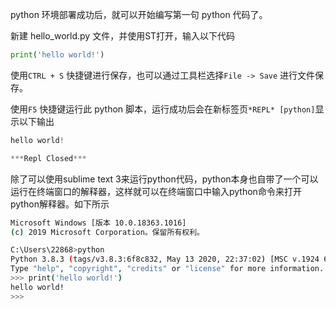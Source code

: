python 环境部署成功后，就可以开始编写第一句 python 代码了。

新建 hello_world.py 文件，并使用ST打开，输入以下代码

```python
print('hello world!')
```

使用`CTRL + S` 快捷键进行保存，也可以通过工具栏选择`File -> Save` 进行文件保存。

使用`F5` 快捷键运行此 python 脚本，运行成功后会在新标签页`*REPL* [python]`显示以下输出

```python
hello world!

***Repl Closed***
```

除了可以使用sublime text 3来运行python代码，python本身也自带了一个可以运行在终端窗口的解释器，这样就可以在终端窗口中输入python命令来打开python解释器。如下所示

```bash
Microsoft Windows [版本 10.0.18363.1016]
(c) 2019 Microsoft Corporation。保留所有权利。

C:\Users\22868>python
Python 3.8.3 (tags/v3.8.3:6f8c832, May 13 2020, 22:37:02) [MSC v.1924 64 bit (AMD64)] on win32
Type "help", "copyright", "credits" or "license" for more information.
>>> print('hello world!')
hello world!
>>>
```




